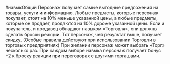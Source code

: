 #навыкОбщий
Персонаж получает самые выгодные предложения на товары, услуги и информацию. Любые предметы, которые персонаж покупает, стоят на 10% меньше указанной цены, а любые предметы, которые он продает, продаются на 10% дороже указанной цены. Если и покупатель, и продавец обладают навыком «Торговля», они должны сделать броски реакции. Тот персонаж, чей результат выше, получает скидку. (Особые правила действуют при использовании Торговли в торговых предприятиях) При желании персонаж может выбрать «Торг» несколько раз. При каждом выборе навыка персонаж получает бонус +2 к броску реакции при переговорах с другими торгашами.
